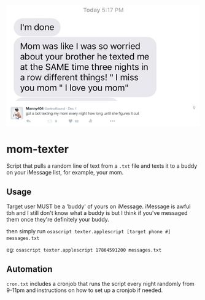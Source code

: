 <p align="center">
  <img src="mom-texter.jpg" />
</p>

# mom-texter

Script that pulls a random line of text from a `.txt` file and texts it to a buddy on your iMessage list, for example, your mom.

## Usage

Target user MUST be a 'buddy' of yours on iMessage. iMessage is awful tbh and I still don't know what a buddy is but I think if you've messaged them once they're definitely your buddy. 

then simply run `osascript texter.applescript [target phone #] messages.txt`

eg: `osascript texter.applescript 17864591200 messages.txt`

## Automation

`cron.txt` includes a cronjob that runs the script every night randomly from 9-11pm and instructions on how to set up a cronjob if needed. 
